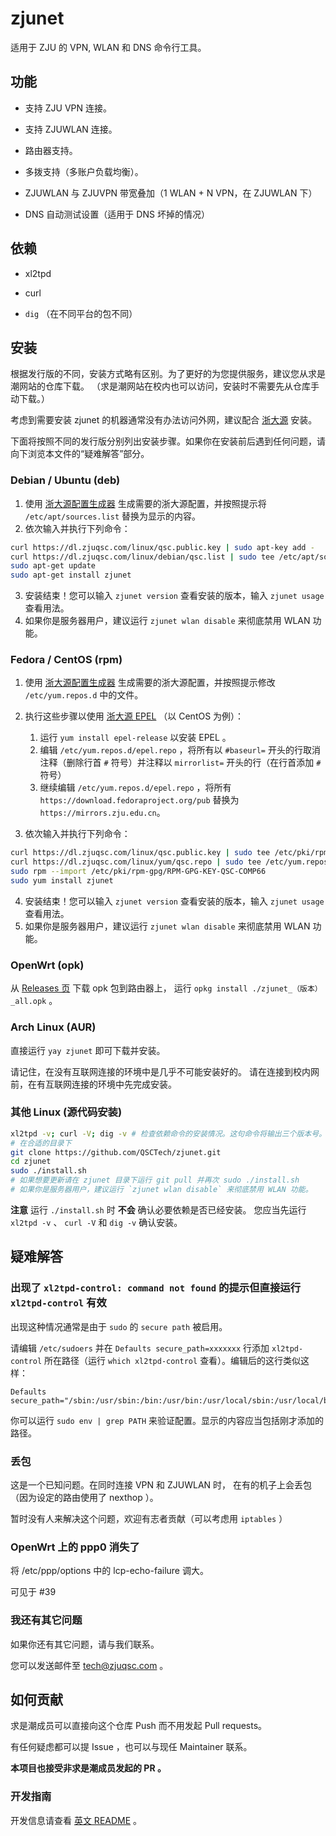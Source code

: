 # zjunet

适用于 ZJU 的 VPN, WLAN 和 DNS 命令行工具。

## 功能

- 支持 ZJU VPN 连接。

- 支持 ZJUWLAN 连接。

- 路由器支持。

- 多拨支持（多账户负载均衡）。

- ZJUWLAN 与 ZJUVPN 带宽叠加（1 WLAN + N VPN，在 ZJUWLAN 下） 

- DNS 自动测试设置（适用于 DNS 坏掉的情况）

## 依赖

- xl2tpd

- curl

- `dig` （在不同平台的包不同）

## 安装

根据发行版的不同，安装方式略有区别。为了更好的为您提供服务，建议您从求是潮网站的仓库下载。
（求是潮网站在校内也可以访问，安装时不需要先从仓库手动下载。）

考虑到需要安装 zjunet 的机器通常没有办法访问外网，建议配合 [浙大源](https://mirrors.zju.edu.cn/) 安装。

下面将按照不同的发行版分别列出安装步骤。如果你在安装前后遇到任何问题，请向下浏览本文件的“疑难解答”部分。

### Debian / Ubuntu (deb)

1. 使用 [浙大源配置生成器](https://mirrors.zju.edu.cn/old.html#generator) 生成需要的浙大源配置，并按照提示将 `/etc/apt/sources.list` 替换为显示的内容。
2. 依次输入并执行下列命令：

``` bash
curl https://dl.zjuqsc.com/linux/qsc.public.key | sudo apt-key add -
curl https://dl.zjuqsc.com/linux/debian/qsc.list | sudo tee /etc/apt/sources.list.d/qsc.list
sudo apt-get update
sudo apt-get install zjunet
```

3. 安装结束！您可以输入 `zjunet version` 查看安装的版本，输入 `zjunet usage` 查看用法。
4. 如果你是服务器用户，建议运行 `zjunet wlan disable` 来彻底禁用 WLAN 功能。

### Fedora / CentOS (rpm)

1. 使用 [浙大源配置生成器](https://mirrors.zju.edu.cn/old.html#generator) 生成需要的浙大源配置，并按照提示修改 `/etc/yum.repos.d` 中的文件。
2. 执行这些步骤以使用 [浙大源 EPEL](https://mirrors.zju.edu.cn/epel/) （以 CentOS 为例）：
	1. 运行 `yum install epel-release` 以安装 EPEL 。
	2. 编辑 `/etc/yum.repos.d/epel.repo` ，将所有以 `#baseurl=` 开头的行取消注释（删除行首 `#` 符号）并注释以 `mirrorlist=` 开头的行（在行首添加 `#` 符号）
	3. 继续编辑 `/etc/yum.repos.d/epel.repo` ，将所有 `https://download.fedoraproject.org/pub` 替换为 `https://mirrors.zju.edu.cn`。

3. 依次输入并执行下列命令：

```bash
curl https://dl.zjuqsc.com/linux/qsc.public.key | sudo tee /etc/pki/rpm-gpg/RPM-GPG-KEY-QSC-COMP66
curl https://dl.zjuqsc.com/linux/yum/qsc.repo | sudo tee /etc/yum.repos.d/qsc.repo
sudo rpm --import /etc/pki/rpm-gpg/RPM-GPG-KEY-QSC-COMP66
sudo yum install zjunet
```

4. 安装结束！您可以输入 `zjunet version` 查看安装的版本，输入 `zjunet usage` 查看用法。
5. 如果你是服务器用户，建议运行 `zjunet wlan disable` 来彻底禁用 WLAN 功能。

### OpenWrt (opk)

从 [Releases 页](https://github.com/QSCTech/zjunet/releases) 下载 opk 包到路由器上，
运行 `opkg install ./zjunet_（版本）_all.opk` 。

### Arch Linux (AUR)

直接运行 `yay zjunet` 即可下载并安装。

请记住，在没有互联网连接的环境中是几乎不可能安装好的。
请在连接到校内网前，在有互联网连接的环境中先完成安装。

### 其他 Linux (源代码安装)

```bash
xl2tpd -v; curl -V; dig -v # 检查依赖命令的安装情况。这句命令将输出三个版本号。
# 在合适的目录下
git clone https://github.com/QSCTech/zjunet.git
cd zjunet
sudo ./install.sh
# 如果想要更新请在 zjunet 目录下运行 git pull 并再次 sudo ./install.sh
# 如果你是服务器用户，建议运行 `zjunet wlan disable` 来彻底禁用 WLAN 功能。
```

**注意** 运行 `./install.sh` 时 **不会** 确认必要依赖是否已经安装。
您应当先运行 `xl2tpd -v` 、 `curl -V` 和 `dig -v` 确认安装。

## 疑难解答

### 出现了 `xl2tpd-control: command not found` 的提示但直接运行 `xl2tpd-control` 有效

出现这种情况通常是由于 `sudo` 的 `secure path` 被启用。

请编辑 `/etc/sudoers` 并在 `Defaults secure_path=xxxxxxx` 行添加 `xl2tpd-control` 所在路径（运行 `which xl2tpd-control` 查看）。编辑后的这行类似这样：

```
Defaults secure_path="/sbin:/usr/sbin:/bin:/usr/bin:/usr/local/sbin:/usr/local/bin"
```

你可以运行 `sudo env | grep PATH` 来验证配置。显示的内容应当包括刚才添加的路径。

### 丢包

这是一个已知问题。在同时连接 VPN 和 ZJUWLAN 时，
在有的机子上会丢包（因为设定的路由使用了 nexthop ）。

暂时没有人来解决这个问题，欢迎有志者贡献（可以考虑用 `iptables` ）

### OpenWrt 上的 ppp0 消失了

将 /etc/ppp/options 中的 lcp-echo-failure 调大。

可见于 #39

### 我还有其它问题

如果你还有其它问题，请与我们联系。

您可以发送邮件至 tech@zjuqsc.com 。

## 如何贡献

求是潮成员可以直接向这个仓库 Push 而不用发起 Pull requests。

有任何疑虑都可以提 Issue ，也可以与现任 Maintainer 联系。

**本项目也接受非求是潮成员发起的 PR 。**

### 开发指南

开发信息请查看 [英文 README](README.md#packaging-instruction) 。

